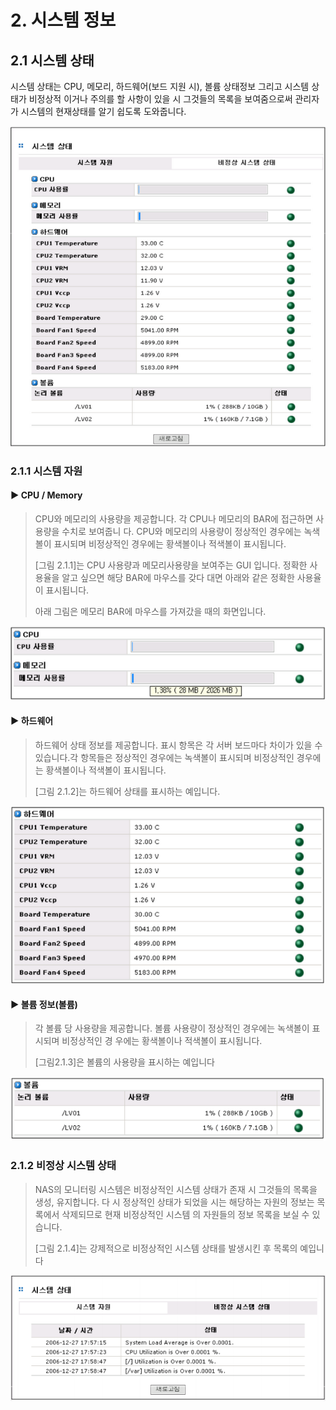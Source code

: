 # 2. 시스템 정보

## 2.1  시스템 상태

시스템 상태는 CPU, 메모리, 하드웨어\(보드 지원 시\), 볼륨 상태정보 그리고 시스템 상태가 비정상적 이거나 주의를 할 사항이 있을 시 그것들의 목록을 보여줌으로써 관리자가 시스템의 현재상태를 알기 쉽도록 도와줍니다.

![\[ &#xADF8;&#xB9BC; 2.1 &#xC2DC;&#xC2A4;&#xD15C; &#xC815;&#xBCF4; &#xCD08;&#xAE30; &#xD654;&#xBA74; \]](../.gitbook/assets/status%20%281%29.png)

### 2.1.1 시스템 자원

#### ▶ CPU / Memory

> CPU와 메모리의 사용량을 제공합니다. 각 CPU나 메모리의 BAR에 접근하면 사용량을 수치로 보여줍니 다. CPU와 메모리의 사용량이 정상적인 경우에는 녹색볼이 표시되며 비정상적인 경우에는 황색볼이나 적색볼이 표시됩니다.
>
> \[그림 2.1.1\]는 CPU 사용량과 메모리사용량을 보여주는 GUI 입니다. 정확한 사용율을 알고 싶으면 해당 BAR에 마우스를 갖다 대면 아래와 같은 정확한 사용율이 표시됩니다.
>
> 아래 그림은 메모리 BAR에 마우스를 가져갔을 때의 화면입니다.

 

![ \[ &#xADF8;&#xB9BC; 2.1.1 CPU&#xC640; Memory &#xC0AC;&#xC6A9;&#xB7C9; &#xC815;&#xBCF4;\]](../.gitbook/assets/cpu%20%281%29.png)



#### ▶ 하드웨어

> 하드웨어 상태 정보를 제공합니다. 표시 항목은 각 서버 보드마다 차이가 있을 수 있습니다.각 항목들은 정상적인 경우에는 녹색볼이 표시되며 비정상적인 경우에는 황색볼이나 적색볼이 표시됩니다.
>
> \[그림 2.1.2\]는 하드웨어 상태를 표시하는 예입니다.

   


![ \[ &#xADF8;&#xB9BC; 2.1.2 &#xD558;&#xB4DC;&#xC6E8;&#xC5B4; &#xC0C1;&#xD0DC; &#xC815;&#xBCF4; \]](../.gitbook/assets/HW.png)

#### ▶ 볼륨 정보\(볼륨\)

> 각 볼륨 당 사용량을 제공합니다. 볼륨 사용량이 정상적인 경우에는 녹색볼이 표시되며 비정상적인 경 우에는 황색볼이나 적색볼이 표시됩니다.
>
> \[그림2.1.3\]은 볼륨의 사용량을 표시하는 예입니다

![ \[ &#xADF8;&#xB9BC; 2.1.3 &#xBCFC;&#xB968; &#xC815;&#xBCF4; \]](../.gitbook/assets/volume.png)

### 2.1.2 비정상 시스템 상태

> NAS의 모니터링 시스템은 비정상적인 시스템 상태가 존재 시 그것들의 목록을 생성, 유지합니다. 다 시 정상적인 상태가 되었을 시는 해당하는 자원의 정보는 목록에서 삭제되므로 현재 비정상적인 시스템 의 자원들의 정보 목록을 보실 수 있습니다.
>
> \[그림 2.1.4\]는 강제적으로 비정상적인 시스템 상태를 발생시킨 후 목록의 예입니다

![ \[ &#xADF8;&#xB9BC; 2.1.4 &#xBE44;&#xC815;&#xC0C1; &#xC2DC;&#xC2A4;&#xD15C;&#xC0C1;&#xD0DC; \]](../.gitbook/assets/unnomal%20%281%29.png)

